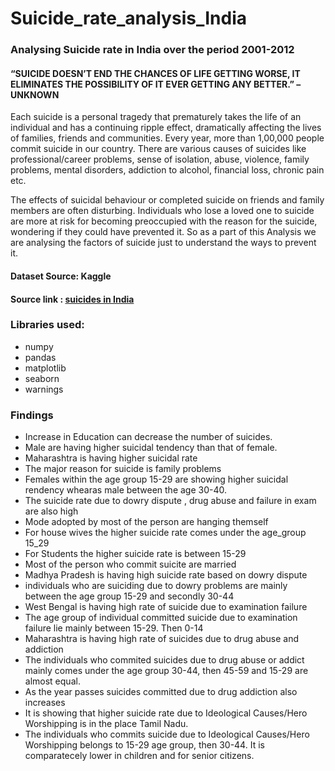 # Suicide_rate_analysis_India 
### Analysing Suicide rate in India over the period 2001-2012
#### “SUICIDE DOESN’T END THE CHANCES OF LIFE GETTING WORSE, IT ELIMINATES THE POSSIBILITY OF IT EVER GETTING ANY BETTER.” – UNKNOWN
Each suicide is a personal tragedy that prematurely takes the life of an individual and has a continuing ripple effect, dramatically affecting the lives of families, friends and communities. Every year, more than 1,00,000 people commit suicide in our country. There are various causes of suicides like professional/career problems, sense of isolation, abuse, violence, family problems, mental disorders, addiction to alcohol, financial loss, chronic pain etc.
              
The effects of suicidal  behaviour  or  completed  suicide on friends and family members are often disturbing. Individuals who lose a loved one to suicide are more at risk for becoming preoccupied with the reason for the suicide, wondering if  they could have prevented it. So as a part of this Analysis we are analysing the factors of suicide just to understand the ways to prevent it.

#### Dataset Source: Kaggle
#### Source link : [suicides in India](https://www.kaggle.com/rajanand/suicides-in-india)
### Libraries used:
  * numpy
  * pandas
  * matplotlib
  * seaborn
  * warnings
### Findings
  * Increase in Education can decrease the number of suicides.
  * Male are having higher suicidal tendency than that of female.
  * Maharashtra is having higher suicidal rate
  * The major reason for suicide is family problems
  * Females within the age group 15-29 are showing higher suicidal rendency whearas male between the age 30-40.
  * The suicide rate due to dowry dispute , drug abuse and failure in exam are also high
  * Mode adopted by most of the person are hanging themself
  * For house wives the higher suicide rate comes under the age_group 15_29
  * For Students the higher suicide rate is between 15-29
  * Most of the person who commit suicite are married
  * Madhya Pradesh is having high suicide rate based on dowry dispute
  * individuals who are suiciding due to dowry problems are mainly between the age group 15-29 and secondly 30-44
  * West Bengal is having high rate of suicide due to examination failure
  * The age group of individual committed suicide due to examination failure lie mainly between 15-29. Then 0-14
  * Maharashtra is having high rate of suicides due to drug abuse and addiction
  * The individuals who commited suicides due to drug abuse or addict mainly comes under the age group 30-44, then 45-59 and 15-29 are almost equal.
  * As the year passes suicides committed due to drug addiction also increases
  * It is showing that higher suicide rate due to Ideological Causes/Hero Worshipping is in the place Tamil Nadu.
  * The individuals who commits suicide due to Ideological Causes/Hero Worshipping belongs to 15-29 age group, then 30-44. It is comparatecely lower in children and for senior citizens.​
